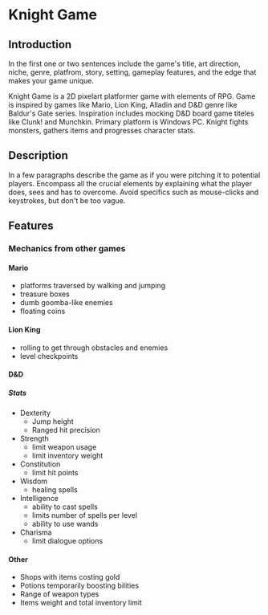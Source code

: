 # Knight Game

## Introduction

In the first one or two sentences include the game's title, art direction, niche, genre, platfrom, story, setting, gameplay features, and the edge that makes your game unique.

Knight Game is a 2D pixelart platformer game with elements of RPG. Game is inspired by games like Mario, Lion King, Alladin and D&D genre like Baldur's Gate series. Inspiration includes mocking D&D board game titeles like Clunk! and Munchkin.  Primary platform is Windows PC. Knight fights monsters, gathers items and progresses character stats.

## Description

In a few paragraphs describe the game as if you were pitching it to potential players. Encompass all the crucial elements by explaining what the player does, sees and has to overcome. Avoid specifics such as mouse-clicks and keystrokes, but don't be too vague.

## Features

### Mechanics from other games

#### Mario

- platforms traversed by walking and jumping
- treasure boxes
- dumb goomba-like enemies
- floating coins

#### Lion King

- rolling to get through obstacles and enemies
- level checkpoints

#### D&D

##### Stats

- Dexterity
  - Jump height
  - Ranged hit precision
- Strength
  - limit weapon usage
  - limit inventory weight
- Constitution
  - limit hit points
- Wisdom
  - healing spells
- Intelligence
  - ability to cast spells
  - limits number of spells per level
  - ability to use wands
- Charisma
  - limit dialogue options

#### Other

- Shops with items costing gold
- Potions temporarily boosting bilities
- Range of weapon types
- Items weight and total inventory limit
